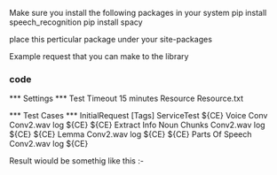 Make sure you install the following packages in your system 
pip install speech_recognition 
pip install spacy


place this perticular package under your site-packages 


Example request that you can make to the library 


###    code
*** Settings ***
Test Timeout      15 minutes
Resource          Resource.txt

*** Test Cases ***
InitialRequest
    [Tags]    ServiceTest
    ${CE}    Voice Conv    Conv2.wav
    log    ${CE}
    ${CE}    Extract Info Noun Chunks    Conv2.wav
    log    ${CE}
    ${CE}    Lemma    Conv2.wav
    log    ${CE}
    ${CE}    Parts Of Speech    Conv2.wav
    log    ${CE}



Result wiould be somethig like this :- 


